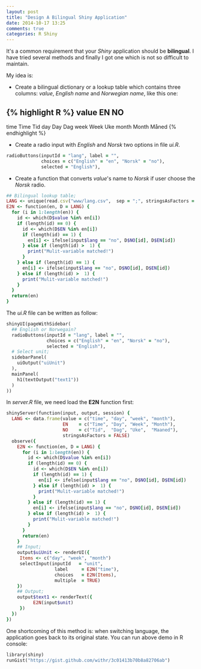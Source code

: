 ```yaml
---
layout: post
title: "Design A Bilingual Shiny Application"
date: 2014-10-17 13:25
comments: true
categories: R Shiny
---
```


It's a common requirement that your *Shiny* application should be **bilingual**. I have tried several methods and finally I got one which is not so difficult to maintain. 

My idea is: 

- Create a bilingual dictionary or a lookup table which contains three columns: *value*, *English name* and *Norwegian name*, like this one: 

{% highlight R %}
value EN    NO
----------------
time  Time  Tid
day   Day   Dag
week  Week  Uke
month Month Måned
{% endhighlight %}

- Create a radio input with *English* and *Norsk* two options in file *ui.R*. 

``` ruby
radioButtons(inputId = "lang", label = "", 
             choices = c("English" = "en", "Norsk" = "no"), 
             selected = "English"),
```               
               
- Create a function that converts *value*'s name to *Norsk* if user choose the *Norsk* radio.

``` ruby
## Bilingual lookup table;
LANG <- unique(read.csv("www/lang.csv",  sep = ";", stringsAsFactors = FALSE))
E2N <- function(en, D = LANG) {
  for (i in 1:length(en)) {
    id <- which(D$value %in% en[i])
    if (length(id) == 0) {
      id <- which(D$EN %in% en[i])
      if (length(id) == 1) {
        en[i] <- ifelse(input$lang == "no", D$NO[id], D$EN[id]) 
      } else if (length(id) >  1) {
        print("Mulit-variable matched!")
      }
    } else if (length(id) == 1) {
      en[i] <- ifelse(input$lang == "no", D$NO[id], D$EN[id]) 
    } else if (length(id) >  1) {
      print("Mulit-variable matched!")
    }
  } 
  return(en)
}

``` 

The *ui.R* file can be written as follow: 

``` ruby
shinyUI(pageWithSidebar(
  ## English or Norwegain?
  radioButtons(inputId = "lang", label = "", 
               choices = c("English" = "en", "Norsk" = "no"), 
               selected = "English"),
  # Select unit;
  sidebarPanel(
    uiOutput("uiUnit")
  ),
  mainPanel(
    h1(textOutput("text1"))
  )
))

``` 

In *server.R* file, we need load the **E2N** function first: 

``` ruby
shinyServer(function(input, output, session) {
  LANG <- data.frame(value = c("time", "day", "week", "month"), 
                     EN    = c("Time", "Day", "Week", "Month"),
                     NO    = c("Tid",  "Dag", "Uke",  "Maaned"), 
                     stringsAsFactors = FALSE)
  observe({
    E2N <- function(en, D = LANG) {
      for (i in 1:length(en)) {
        id <- which(D$value %in% en[i])
        if (length(id) == 0) {
          id <- which(D$EN %in% en[i])
          if (length(id) == 1) {
            en[i] <- ifelse(input$lang == "no", D$NO[id], D$EN[id]) 
          } else if (length(id) >  1) {
            print("Mulit-variable matched!")
          }
        } else if (length(id) == 1) {
          en[i] <- ifelse(input$lang == "no", D$NO[id], D$EN[id]) 
        } else if (length(id) >  1) {
          print("Mulit-variable matched!")
        }
      } 
      return(en)
    }
    ## Input;
    output$uiUnit <- renderUI({
     Items <- c("day", "week", "month")
     selectInput(inputId   = "unit", 
                  label     = E2N("time"), 
                  choices   = E2N(Items), 
                  multiple  = TRUE)
    })
    ## Output;
    output$text1 <- renderText({ 
          E2N(input$unit)
     })
  })
}) 

``` 

One shortcoming of this method is: when switching language, the application goes back to its original state.
You can run above demo in R console: 

``` ruby
library(shiny)
runGist("https://gist.github.com/withr/3c01413b70b8a82706ab")

```
